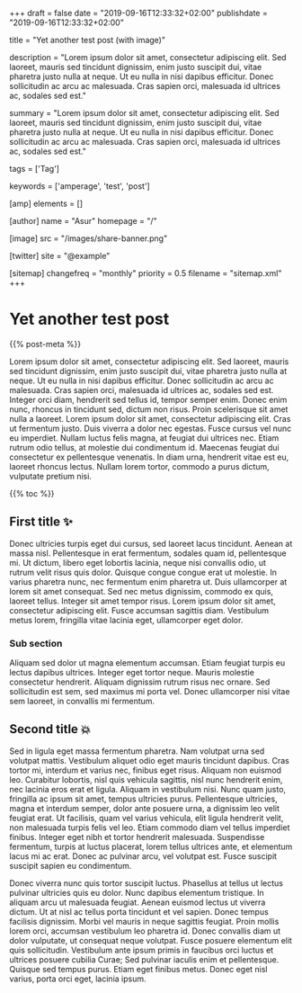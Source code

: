 +++
draft = false
date = "2019-09-16T12:33:32+02:00"
publishdate = "2019-09-16T12:33:32+02:00"

title = "Yet another test post (with image)"

description = "Lorem ipsum dolor sit amet, consectetur adipiscing elit. Sed laoreet, mauris sed tincidunt dignissim, enim justo suscipit dui, vitae pharetra justo nulla at neque. Ut eu nulla in nisi dapibus efficitur. Donec sollicitudin ac arcu ac malesuada. Cras sapien orci, malesuada id ultrices ac, sodales sed est."

summary = "Lorem ipsum dolor sit amet, consectetur adipiscing elit. Sed laoreet, mauris sed tincidunt dignissim, enim justo suscipit dui, vitae pharetra justo nulla at neque. Ut eu nulla in nisi dapibus efficitur. Donec sollicitudin ac arcu ac malesuada. Cras sapien orci, malesuada id ultrices ac, sodales sed est."

tags = ['Tag']

keywords = ['amperage', 'test', 'post']

[amp]
    elements = []

[author]
    name = "Asur"
    homepage = "/"

[image]
    src = "/images/share-banner.png"

[twitter]
    site = "@example"

[sitemap]
  changefreq = "monthly"
  priority = 0.5
  filename = "sitemap.xml"
+++

# Yet another test post

{{% post-meta %}}

Lorem ipsum dolor sit amet, consectetur adipiscing elit. Sed laoreet, mauris sed tincidunt dignissim, enim justo suscipit dui, vitae pharetra justo nulla at neque. Ut eu nulla in nisi dapibus efficitur. Donec sollicitudin ac arcu ac malesuada. Cras sapien orci, malesuada id ultrices ac, sodales sed est. Integer orci diam, hendrerit sed tellus id, tempor semper enim. Donec enim nunc, rhoncus in tincidunt sed, dictum non risus. Proin scelerisque sit amet nulla a laoreet. Lorem ipsum dolor sit amet, consectetur adipiscing elit. Cras ut fermentum justo. Duis viverra a dolor nec egestas. Fusce cursus vel nunc eu imperdiet. Nullam luctus felis magna, at feugiat dui ultrices nec. Etiam rutrum odio tellus, at molestie dui condimentum id. Maecenas feugiat dui consectetur ex pellentesque venenatis. In diam urna, hendrerit vitae est eu, laoreet rhoncus lectus. Nullam lorem tortor, commodo a purus dictum, vulputate pretium nisi.

{{% toc %}}

## First title ✨

 Donec ultricies turpis eget dui cursus, sed laoreet lacus tincidunt. Aenean at massa nisl. Pellentesque in erat fermentum, sodales quam id, pellentesque mi. Ut dictum, libero eget lobortis lacinia, neque nisi convallis odio, ut rutrum velit risus quis dolor. Quisque congue congue erat ut molestie. In varius pharetra nunc, nec fermentum enim pharetra ut. Duis ullamcorper at lorem sit amet consequat. Sed nec metus dignissim, commodo ex quis, laoreet tellus. Integer sit amet tempor risus. Lorem ipsum dolor sit amet, consectetur adipiscing elit. Fusce accumsan sagittis diam. Vestibulum metus lorem, fringilla vitae lacinia eget, ullamcorper eget dolor.

### Sub section

Aliquam sed dolor ut magna elementum accumsan. Etiam feugiat turpis eu lectus dapibus ultrices. Integer eget tortor neque. Mauris molestie consectetur hendrerit. Aliquam dignissim rutrum risus nec ornare. Sed sollicitudin est sem, sed maximus mi porta vel. Donec ullamcorper nisi vitae sem laoreet, in convallis mi fermentum.

## Second title 💥

Sed in ligula eget massa fermentum pharetra. Nam volutpat urna sed volutpat mattis. Vestibulum aliquet odio eget mauris tincidunt dapibus. Cras tortor mi, interdum et varius nec, finibus eget risus. Aliquam non euismod leo. Curabitur lobortis, nisl quis vehicula sagittis, nisl nunc hendrerit enim, nec lacinia eros erat et ligula. Aliquam in vestibulum nisi. Nunc quam justo, fringilla ac ipsum sit amet, tempus ultricies purus. Pellentesque ultricies, magna et interdum semper, dolor ante posuere urna, a dignissim leo velit feugiat erat. Ut facilisis, quam vel varius vehicula, elit ligula hendrerit velit, non malesuada turpis felis vel leo. Etiam commodo diam vel tellus imperdiet finibus. Integer eget nibh et tortor hendrerit malesuada. Suspendisse fermentum, turpis at luctus placerat, lorem tellus ultrices ante, et elementum lacus mi ac erat. Donec ac pulvinar arcu, vel volutpat est. Fusce suscipit suscipit sapien eu condimentum.

Donec viverra nunc quis tortor suscipit luctus. Phasellus at tellus ut lectus pulvinar ultricies quis eu dolor. Nunc dapibus elementum tristique. In aliquam arcu ut malesuada feugiat. Aenean euismod lectus ut viverra dictum. Ut at nisl ac tellus porta tincidunt et vel sapien. Donec tempus facilisis dignissim. Morbi vel mauris in neque sagittis feugiat. Proin mollis lorem orci, accumsan vestibulum leo pharetra id. Donec convallis diam ut dolor vulputate, ut consequat neque volutpat. Fusce posuere elementum elit quis sollicitudin. Vestibulum ante ipsum primis in faucibus orci luctus et ultrices posuere cubilia Curae; Sed pulvinar iaculis enim et pellentesque. Quisque sed tempus purus. Etiam eget finibus metus. Donec eget nisl varius, porta orci eget, lacinia ipsum.
